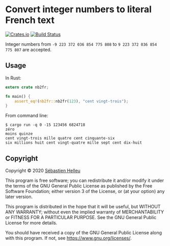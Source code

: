 # Convert integer numbers to literal French text

[![Crates.io](https://img.shields.io/crates/v/nb2fr.svg)](https://crates.io/crates/nb2fr)
[![Build Status](https://github.com/flashcode/nb2fr/workflows/CI/badge.svg)](https://github.com/flashcode/nb2fr/actions?query=workflow%3A%22CI%22)

Integer numbers from `-9 223 372 036 854 775 808` to `9 223 372 036 854 775 807` are accepted.

## Usage

In Rust:

```rust
extern crate nb2fr;

fn main() {
    assert_eq!(nb2fr::nb2fr(123), "cent vingt-trois");
}
```

From command line:

```
$ cargo run -q 0 -15 123456 6824718
zéro
moins quinze
cent vingt-trois mille quatre cent cinquante-six
six millions huit cent vingt-quatre mille sept cent dix-huit
```

## Copyright

Copyright © 2020 [Sébastien Helleu](https://github.com/flashcode)

This program is free software; you can redistribute it and/or modify
it under the terms of the GNU General Public License as published by
the Free Software Foundation; either version 3 of the License, or
(at your option) any later version.

This program is distributed in the hope that it will be useful,
but WITHOUT ANY WARRANTY; without even the implied warranty of
MERCHANTABILITY or FITNESS FOR A PARTICULAR PURPOSE.  See the
GNU General Public License for more details.

You should have received a copy of the GNU General Public License
along with this program.  If not, see <https://www.gnu.org/licenses/>.
